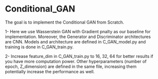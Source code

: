 # Conditional_GAN
The goal is to implement the Conditional GAN from Scratch.

1- Here we use Wasserstein GAN with Gradient pnalty as our baseline for implementation. Moreover, the Generator and Discriminator architectures are 
CNN. Models and architecture are defined in C_GAN_model.py and training is done in C_GAN_train.py.

2- Increase feature_dim in C_GAN_train.py to 16, 32, 64 for better results if you have more computation power. Other hyperparameters (number of epoch, Z_dimension) are defined in the same file, increasing them potentially increase the performance as well.  

